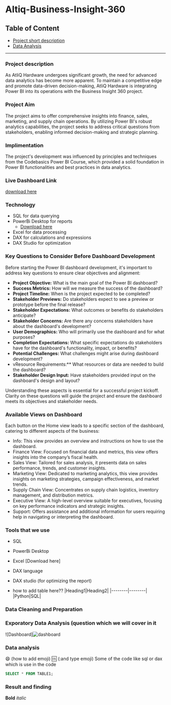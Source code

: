 # Altiq-Business-Insight-360

## Table of Content

- [Project short description](#project-short-description)
- [Data Analysis](#data-analysis)

---
### Project description
As AtliQ Hardware undergoes significant growth, the need for advanced data analytics has become more apparent. To maintain a competitive edge and promote data-driven decision-making, AtliQ Hardware is integrating Power BI into its operations with the Business Insight 360 project.

### Project Aim
The project aims to offer comprehensive insights into finance, sales, marketing, and supply chain operations. By utilizing Power BI's robust analytics capabilities, the project seeks to address critical questions from stakeholders, enabling informed decision-making and strategic planning.

### Implimentation
The project's development was influenced by principles and techniques from the Codebasics Power BI Course, which provided a solid foundation in Power BI functionalities and best practices in data analytics.

### Live Dashboard Link
[download here](https://app.powerbi.com/links/-rCl-PN9vx?ctid=0cb8250f-3ddf-4c46-914a-7ac630038b4c&pbi_source=linkShare)

### Technology
- SQL for data querying
- PowerBi Desktop for reports
  - [Download here](https://powerbi.microsoft.com/en-us/downloads)
- Excel for data processing
- DAX for calculations and expressions
- DAX Studio for optimization

### Key Questions to Consider Before Dashboard Development
Before starting the Power BI dashboard development, it's important to address key questions to ensure clear objectives and alignment:

- **Project Objective:** What is the main goal of the Power BI dashboard?
- **Success Metrics:** How will we measure the success of the dashboard?
- **Project Timeline:** When is the project expected to be completed?
- **Stakeholder Previews:** Do stakeholders expect to see a preview or prototype before the final release?
- **Stakeholder Expectations:** What outcomes or benefits do stakeholders anticipate?
- **Stakeholder Concerns:** Are there any concerns stakeholders have about the dashboard's development?
- **User Demographics:** Who will primarily use the dashboard and for what purposes?
- **Completion Expectations:** What specific expectations do stakeholders have for the dashboard's functionality, impact, or benefits?
- **Potential Challenges:** What challenges might arise during dashboard development?
- vResource Requirements:** What resources or data are needed to build the dashboard?
- **Stakeholder Design Input:** Have stakeholders provided input on the dashboard's design and layout?

Understanding these aspects is essential for a successful project kickoff. Clarity on these questions will guide the project and ensure the dashboard meets its objectives and stakeholder needs.

### Available Views on Dashboard

Each button on the Home view leads to a specific section of the dashboard, catering to different aspects of the business:

- Info: This view provides an overview and instructions on how to use the dashboard.
- Finance View: Focused on financial data and metrics, this view offers insights into the company’s fiscal health.
- Sales View: Tailored for sales analysis, it presents data on sales performance, trends, and customer insights.
- Marketing View: Dedicated to marketing analytics, this view provides insights on marketing strategies, campaign effectiveness, and market trends.
- Supply Chain View: Concentrates on supply chain logistics, inventory management, and distribution metrics.
- Executive View: A high-level overview suitable for executives, focusing on key performance indicators and strategic insights.
- Support: Offers assistance and additional information for users requiring help in navigating or interpreting the dashboard.


### Tools that we use
- SQL
- PowerBi Desktop
  
- Excel [Download here] 
- DAX language
- DAX studio (for optimizing the report)

- how to add table here??
  |Heading1|Heading2|
  |--------|--------|
  |Python|SQL|

### Data Cleaning and Preparation



### Exporatory Data Analysis (question which we will cover in it

![Dashboard]![dashboard](https://github.com/RiyaSinghPatel/Altiq-Business-Insight-360/assets/148413456/2c39671b-78b7-417e-b40f-55e03cf5d05f)




### Data analysis
😄 (how to add emoji)
🆒 (:and type emoji)
Some of the code like sql or dax which is use in the code

```sql
SELECT * FROM TABLE1;
```


### Result and finding

**Bold**
*italic*
